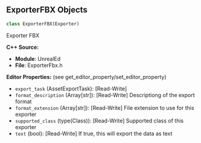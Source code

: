 ## ExporterFBX Objects

```python
class ExporterFBX(Exporter)
```

Exporter FBX

**C++ Source:**

- **Module**: UnrealEd
- **File**: ExporterFbx.h

**Editor Properties:** (see get_editor_property/set_editor_property)

- ``export_task`` (AssetExportTask):  [Read-Write]
- ``format_description`` (Array[str]):  [Read-Write] Descriptiong of the export format
- ``format_extension`` (Array[str]):  [Read-Write] File extension to use for this exporter
- ``supported_class`` (type(Class)):  [Read-Write] Supported class of this exporter
- ``text`` (bool):  [Read-Write] If true, this will export the data as text

<a id="unreal.AnimSequenceExporterFBX"></a>